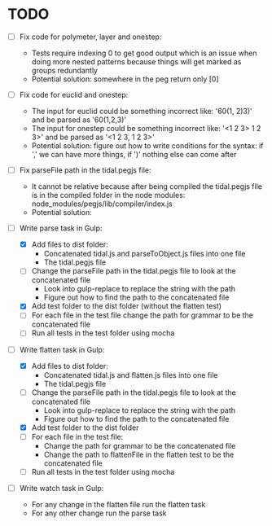 TODO
===

- [ ] Fix code for polymeter, layer and onestep:
  - Tests require indexing 0 to get good output which is an issue when doing more nested patterns because things will get marked as groups redundantly
  - Potential solution: somewhere in the peg return only [0]

- [ ] Fix code for euclid and onestep:
  - The input for euclid could be something incorrect like: '60(1, 2)3)' and be parsed as '60(1,2,3)'
  - The input for onestep could be something incorrect like: '<1 2 3> 1 2 3>' and be parsed as '<1 2 3, 1 2 3>'
  - Potential solution: figure out how to write conditions for the syntax: if ',' we can have more things, if ')' nothing else can come after

- [ ] Fix parseFile path in the tidal.pegjs file:
  - It cannot be relative because after being compiled the tidal.pegjs file is in the compiled folder in the node modules: node_modules/pegjs/lib/compiler/index.js
  - Potential solution:

- [ ] Write parse task in Gulp:
  - [x] Add files to dist folder:
    - Concatenated tidal.js and parseToObject.js files into one file
    - The tidal.pegjs file
  - [ ] Change the parseFile path in the tidal.pegjs file to look at the concatenated file
    - Look into gulp-replace to replace the string with the path
    - Figure out how to find the path to the concatenated file
  - [x] Add test folder to the dist folder (without the flatten test)
  - [ ] For each file in the test file change the path for grammar to be the concatenated file
  - [ ] Run all tests in the test folder using mocha

- [ ] Write flatten task in Gulp:
  - [x] Add files to dist folder:
    - Concatenated tidal.js and flatten.js files into one file
    - The tidal.pegjs file
  - [ ] Change the parseFile path in the tidal.pegjs file to look at the concatenated file
    - Look into gulp-replace to replace the string with the path
    - Figure out how to find the path to the concatenated file
  - [x] Add test folder to the dist folder
  - [ ] For each file in the test file:
    - Change the path for grammar to be the concatenated file
    - Change the path to flattenFile in the flatten test to be the concatenated file
  - [ ] Run all tests in the test folder using mocha

- [ ] Write watch task in Gulp:
  - For any change in the flatten file run the flatten task
  - For any other change run the parse task
